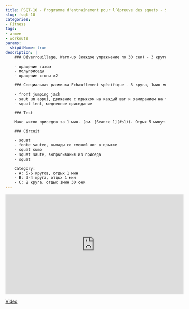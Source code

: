 ```yaml
---
title: FSQT-10 - Programme d'entraînement pour l’épreuve des squats - Séance 10/10 
slug: fsqt-10
categories:
- Fitness
tags:
- armee
- workouts
params:
  skipAtHome: true
description: |
    ### Déverrouillage, Warm-up (каждое упражнение по 30 сек) - 3 круга

    - вращение тазом
    - полуприседы
    - вращение стопы х2

    ### Специальная разминка Echauffement spécifique - 3 круга, 1мин между кругами

    - front jumping jack
    - saut un appui, движение с прыжком на каждый шаг и замиранием на той ноге, на которую приземлились
    - squat lent, медленное приседание

    ### Test

    Макс число приседов за 1 мин. (см. [Seance 1](#s1)). Отдых 5 минут.

    ### Circuit

    - squat
    - fente sautee, выпады со сменой ног в прыжке
    - squat sumo
    - squat saute, выпрыгивания из приседа
    - squat

    Category:
    - A: 5-6 кругов, отдых 1 мин
    - B: 3-4 круга, отдых 1 мин
    - C: 2 круга, отдых 1мин 30 сек
---
```

<iframe width="560" height="315" src="https://www.youtube.com/embed/m3lHGQX8Yl0?si=TattfggW_FaxV86O" title="YouTube video player" frameborder="0" allow="accelerometer; autoplay; clipboard-write; encrypted-media; gyroscope; picture-in-picture; web-share" allowfullscreen></iframe>

[Video](https://youtu.be/m3lHGQX8Yl0?si=TattfggW_FaxV86O)
